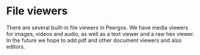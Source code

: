 # File viewers

There are several built-in file viewers in Peergos. We have media viewers for images, videos and audio, as well as a text viewer and a raw hex viewer. In the future we hope to add pdf and other document viewers and also editors. 